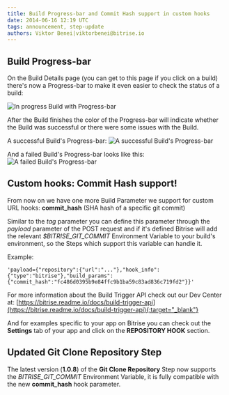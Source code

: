 ```yaml
---
title: Build Progress-bar and Commit Hash support in custom hooks
date: 2014-06-16 12:19 UTC
tags: announcement, step-update
authors: Viktor Benei|viktorbenei@bitrise.io
---
```


## Build Progress-bar

On the Build Details page (you can get to this page if you click on a build) there's now a Progress-bar to make it even easier to check the status of a build:

![In progress Build with Progress-bar](build-progress-bar.png)

After the Build finishes the color of the Progress-bar will indicate whether the Build was successful or there were some issues with the Build.

A successful Build's Progress-bar:
![A successful Build's Progress-bar](build-progress-bar-success.png)

And a failed Build's Progress-bar looks like this:
![A failed Build's Progress-bar](build-progress-bar-error.png)


## Custom hooks: Commit Hash support!

From now on we have one more Build Parameter we support for custom URL hooks:
**commit_hash** (SHA hash of a specific git commit)

Similar to the *tag* parameter you can define this parameter through the *payload* parameter of the POST request and if it's defined Bitrise will add the relevant *$BITRISE_GIT_COMMIT* Environment Variable to your build's environment, so the Steps which support this variable can handle it.

Example:

`'payload={"repository":{"url":"..."},"hook_info":{"type":"bitrise"},"build_params":{"commit_hash":"fc486d0395b9e84ffc9b1ba59c83ad836c719fd2"}}'`

For more information about the Build Trigger API check out our Dev Center at: [https://bitrise.readme.io/docs/build-trigger-api](https://bitrise.readme.io/docs/build-trigger-api){:target="_blank"}

And for examples specific to your app on Bitrise you can check out the **Settings** tab of your app and click on the **REPOSITORY HOOK** section.


## Updated Git Clone Repository Step

The latest version (**1.0.8**) of the **Git Clone Repository** Step now supports the *BITRISE_GIT_COMMIT* Environment Variable, it is fully compatible with the new **commit_hash** hook parameter.
